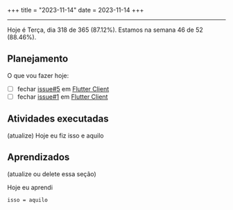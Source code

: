 +++
title = "2023-11-14"
date = 2023-11-14
+++

---

Hoje é Terça, dia 318 de 365 (87.12%). Estamos na semana 46 de 52 (88.46%).

## Planejamento

O que vou fazer hoje:

- [ ] fechar [issue#5](https://github.com/OmnicodeSolutions/luisa_drf_flutter_client/issues/5) em [Flutter Client](https://github.com/OmnicodeSolutions/luisa_drf_flutter_client)
- [ ] fechar [issue#1](https://github.com/OmnicodeSolutions/luisa_drf_flutter_client/issues/1) em [Flutter Client](https://github.com/OmnicodeSolutions/luisa_drf_flutter_client)

## Atividades executadas

(atualize) Hoje eu fiz isso e aquilo

## Aprendizados

(atualize ou delete essa seção)

Hoje eu aprendi
```
isso = aquilo
```
